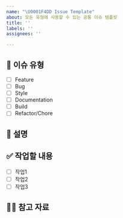 ```yaml
---
name: "\U0001F4DD Issue Template"
about: 모든 유형에 사용할 수 있는 공통 이슈 템플릿
title: ''
labels: ''
assignees: ''

---
```


## 📌 이슈 유형
- [ ] Feature
- [ ] Bug
- [ ] Style
- [ ] Documentation
- [ ] Build
- [ ] Refactor/Chore

## 📄 설명
<!-- 이슈에 대한 설명을 작성해주세요 -->

## ✅ 작업할 내용
- [ ] 작업1
- [ ] 작업2
- [ ] 작업3

## 🙋🏻 참고 자료
<!-- 관련 링크, 문서, 이미지 등 작성 -->
